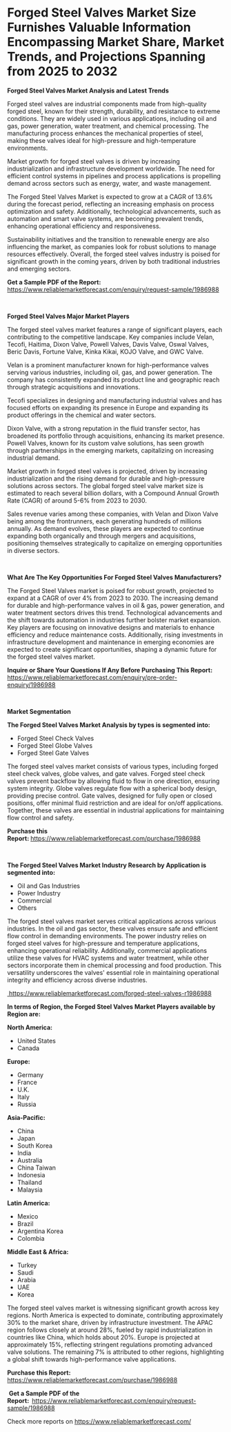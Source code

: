 <p><h1>Forged Steel Valves Market Size Furnishes Valuable Information Encompassing Market Share, Market Trends, and Projections Spanning from 2025 to 2032</h1></p><p><strong>Forged Steel Valves Market Analysis and Latest Trends</strong></p>
<p><p>Forged steel valves are industrial components made from high-quality forged steel, known for their strength, durability, and resistance to extreme conditions. They are widely used in various applications, including oil and gas, power generation, water treatment, and chemical processing. The manufacturing process enhances the mechanical properties of steel, making these valves ideal for high-pressure and high-temperature environments. </p><p>Market growth for forged steel valves is driven by increasing industrialization and infrastructure development worldwide. The need for efficient control systems in pipelines and process applications is propelling demand across sectors such as energy, water, and waste management. </p><p>The Forged Steel Valves Market is expected to grow at a CAGR of 13.6% during the forecast period, reflecting an increasing emphasis on process optimization and safety. Additionally, technological advancements, such as automation and smart valve systems, are becoming prevalent trends, enhancing operational efficiency and responsiveness. </p><p>Sustainability initiatives and the transition to renewable energy are also influencing the market, as companies look for robust solutions to manage resources effectively. Overall, the forged steel valves industry is poised for significant growth in the coming years, driven by both traditional industries and emerging sectors.</p></p>
<p><strong>Get a Sample PDF of the Report:&nbsp;</strong> <a href="https://www.reliablemarketforecast.com/enquiry/request-sample/1986988?utm_campaign=2290&utm_medium=2&utm_source=Github&utm_content=ia&utm_term=20022025&utm_id=forged-steel-valves">https://www.reliablemarketforecast.com/enquiry/request-sample/1986988</a></p>
<p>&nbsp;</p>
<p><strong>Forged Steel Valves Major Market Players</strong></p>
<p><p>The forged steel valves market features a range of significant players, each contributing to the competitive landscape. Key companies include Velan, Tecofi, Haitima, Dixon Valve, Powell Valves, Davis Valve, Oswal Valves, Beric Davis, Fortune Valve, Kinka Kikai, KOJO Valve, and GWC Valve. </p><p>Velan is a prominent manufacturer known for high-performance valves serving various industries, including oil, gas, and power generation. The company has consistently expanded its product line and geographic reach through strategic acquisitions and innovations. </p><p>Tecofi specializes in designing and manufacturing industrial valves and has focused efforts on expanding its presence in Europe and expanding its product offerings in the chemical and water sectors. </p><p>Dixon Valve, with a strong reputation in the fluid transfer sector, has broadened its portfolio through acquisitions, enhancing its market presence. Powell Valves, known for its custom valve solutions, has seen growth through partnerships in the emerging markets, capitalizing on increasing industrial demand. </p><p>Market growth in forged steel valves is projected, driven by increasing industrialization and the rising demand for durable and high-pressure solutions across sectors. The global forged steel valve market size is estimated to reach several billion dollars, with a Compound Annual Growth Rate (CAGR) of around 5-6% from 2023 to 2030.</p><p>Sales revenue varies among these companies, with Velan and Dixon Valve being among the frontrunners, each generating hundreds of millions annually. As demand evolves, these players are expected to continue expanding both organically and through mergers and acquisitions, positioning themselves strategically to capitalize on emerging opportunities in diverse sectors.</p></p>
<p>&nbsp;</p>
<p><strong>What Are The Key Opportunities For Forged Steel Valves Manufacturers?</strong></p>
<p><p>The Forged Steel Valves market is poised for robust growth, projected to expand at a CAGR of over 4% from 2023 to 2030. The increasing demand for durable and high-performance valves in oil & gas, power generation, and water treatment sectors drives this trend. Technological advancements and the shift towards automation in industries further bolster market expansion. Key players are focusing on innovative designs and materials to enhance efficiency and reduce maintenance costs. Additionally, rising investments in infrastructure development and maintenance in emerging economies are expected to create significant opportunities, shaping a dynamic future for the forged steel valves market.</p></p>
<p><strong>Inquire or Share Your Questions If Any Before Purchasing This Report:</strong> <a href="https://www.reliablemarketforecast.com/enquiry/pre-order-enquiry/1986988?utm_campaign=2290&utm_medium=2&utm_source=Github&utm_content=ia&utm_term=20022025&utm_id=forged-steel-valves">https://www.reliablemarketforecast.com/enquiry/pre-order-enquiry/1986988</a></p>
<p>&nbsp;</p>
<p><strong>Market Segmentation</strong></p>
<p><strong>The Forged Steel Valves Market Analysis by types is segmented into:</strong></p>
<p><ul><li>Forged Steel Check Valves</li><li>Forged Steel Globe Valves</li><li>Forged Steel Gate Valves</li></ul></p>
<p><p>The forged steel valves market consists of various types, including forged steel check valves, globe valves, and gate valves. Forged steel check valves prevent backflow by allowing fluid to flow in one direction, ensuring system integrity. Globe valves regulate flow with a spherical body design, providing precise control. Gate valves, designed for fully open or closed positions, offer minimal fluid restriction and are ideal for on/off applications. Together, these valves are essential in industrial applications for maintaining flow control and safety.</p></p>
<p><strong>Purchase this Report:&nbsp;</strong><a href="https://www.reliablemarketforecast.com/purchase/1986988?utm_campaign=2290&utm_medium=2&utm_source=Github&utm_content=ia&utm_term=20022025&utm_id=forged-steel-valves">https://www.reliablemarketforecast.com/purchase/1986988</a></p>
<p>&nbsp;</p>
<p><strong>The Forged Steel Valves Market Industry Research by Application is segmented into:</strong></p>
<p><ul><li>Oil and Gas Industries</li><li>Power Industry</li><li>Commercial</li><li>Others</li></ul></p>
<p><p>The forged steel valves market serves critical applications across various industries. In the oil and gas sector, these valves ensure safe and efficient flow control in demanding environments. The power industry relies on forged steel valves for high-pressure and temperature applications, enhancing operational reliability. Additionally, commercial applications utilize these valves for HVAC systems and water treatment, while other sectors incorporate them in chemical processing and food production. This versatility underscores the valves' essential role in maintaining operational integrity and efficiency across diverse industries.</p></p>
<p><a href="https://www.reliablemarketforecast.com/forged-steel-valves-r1986988?utm_campaign=2290&utm_medium=2&utm_source=Github&utm_content=ia&utm_term=20022025&utm_id=forged-steel-valves">&nbsp;https://www.reliablemarketforecast.com/forged-steel-valves-r1986988</a></p>
<p><strong>In terms of Region, the Forged Steel Valves Market Players available by Region are:</strong></p>
<p>
    <p> <strong> North America: </strong>
        <ul>
            <li>United States</li>
            <li>Canada</li>
        </ul>
        </p> 
    <p> <strong> Europe: </strong>
        <ul>
            <li>Germany</li>
            <li>France</li>
            <li>U.K.</li>
            <li>Italy</li>
            <li>Russia</li>
        </ul>
        </p> 
    <p> <strong> Asia-Pacific: </strong>
        <ul>
            <li>China</li>
            <li>Japan</li>
            <li>South Korea</li>
            <li>India</li>
            <li>Australia</li>
            <li>China Taiwan</li>
            <li>Indonesia</li>
            <li>Thailand</li>
            <li>Malaysia</li>
        </ul>
        </p> 
    <p> <strong> Latin America: </strong>
        <ul>
            <li>Mexico</li>
            <li>Brazil</li>
            <li>Argentina Korea</li>
            <li>Colombia</li>
        </ul>
        </p> 
    <p> <strong> Middle East & Africa: </strong>
        <ul>
            <li>Turkey</li>
            <li>Saudi</li>
            <li>Arabia</li>
            <li>UAE</li>
            <li>Korea</li>
        </ul>
    </p>
    </p>
<p><p>The forged steel valves market is witnessing significant growth across key regions. North America is expected to dominate, contributing approximately 30% to the market share, driven by infrastructure investment. The APAC region follows closely at around 28%, fueled by rapid industrialization in countries like China, which holds about 20%. Europe is projected at approximately 15%, reflecting stringent regulations promoting advanced valve solutions. The remaining 7% is attributed to other regions, highlighting a global shift towards high-performance valve applications.</p></p>
<p><strong>Purchase this Report: </strong><a href="https://www.reliablemarketforecast.com/purchase/1986988?utm_campaign=2290&utm_medium=2&utm_source=Github&utm_content=ia&utm_term=20022025&utm_id=forged-steel-valves">https://www.reliablemarketforecast.com/purchase/1986988</a></p>
<p>&nbsp;<strong>Get a Sample PDF of the Report:&nbsp;&nbsp;</strong><a href="https://www.reliablemarketforecast.com/enquiry/request-sample/1986988?utm_campaign=2290&utm_medium=2&utm_source=Github&utm_content=ia&utm_term=20022025&utm_id=forged-steel-valves">https://www.reliablemarketforecast.com/enquiry/request-sample/1986988</a></p>
<p><strong></strong></p>
<p>Check more reports on <a href="https://www.reliablemarketforecast.com/?utm_campaign=2290&utm_medium=2&utm_source=Github&utm_content=ia&utm_term=20022025&utm_id=forged-steel-valves">https://www.reliablemarketforecast.com/</a></p>